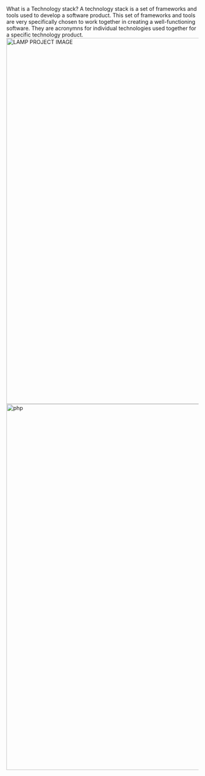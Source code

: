 What is a Technology stack?
A technology stack is a set of frameworks and tools used to develop a software product. This set of frameworks and tools are very specifically chosen to work together in creating a well-functioning software. They are acronymns for individual technologies used together for a specific technology product.
<img width="960" alt="LAMP PROJECT IMAGE" src="https://user-images.githubusercontent.com/82297594/151864092-c01a50c3-1516-4900-b040-94751cf886c3.png">
<img width="960" alt="php" src="https://user-images.githubusercontent.com/82297594/151864483-3d04e33d-a605-4776-972f-fbd5da1c3986.png">
